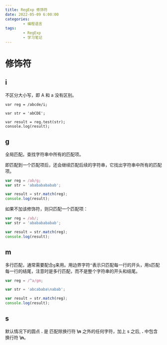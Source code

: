 ```yaml
---
title: RegExp 修饰符
date: 2022-05-09 6:00:00
categories:
        - 编程语言
tags:
        - RegExp
        - 学习笔记
---
```


# 修饰符

## i

不区分大小写，即 A 和 a 没有区别。

```JS
var reg = /abcde/i;

var str = 'abCDE';

var result = reg.test(str);
console.log(result);
```

## g

全局匹配。查找字符串中所有的匹配项。

即匹配到一个匹配项后，还会继续匹配后续的字符串，它找出字符串中所有的匹配项。

```js
var reg = /ab/g;
var str = 'abababababab';

var result = str.match(reg);
console.log(result);
```

如果不加该修饰符，则只匹配一个匹配项：

```js
var reg = /ab/;
var str = 'abababababab';

var result = str.match(reg);
console.log(result);
```

## m

多行匹配，通常需要配合`g`来用。用边界字符`^`表示只匹配每一行的开头，用`$`匹配每一行的结尾，注意时是多行匹配，而不是整个字符串的开头和结尾。

```js
var reg = /^a/gm;

var str = 'abcababa\nabab';

var result = str.match(reg);
console.log(result);
```

## s

默认情况下的圆点 **.** 是 匹配除换行符 **\n** 之外的任何字符，加上 s 之后, **.** 中包含换行符 **\n**。
